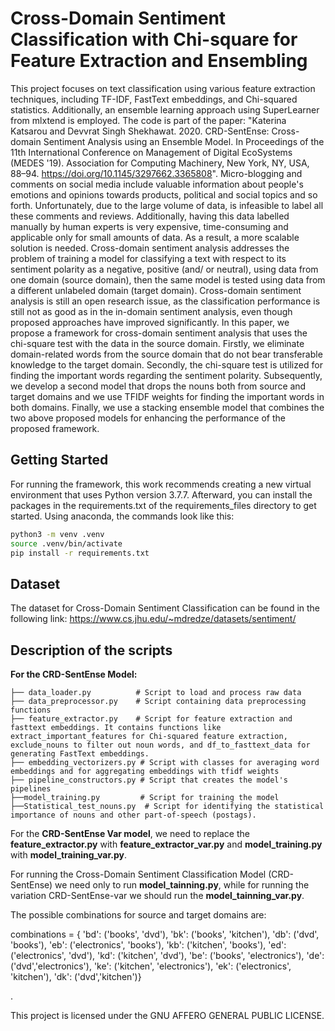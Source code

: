 # Cross-Domain Sentiment Classification with Chi-square for Feature Extraction and Ensembling

This project focuses on text classification using various feature extraction techniques, including TF-IDF, FastText embeddings, and Chi-squared statistics. Additionally, an ensemble learning approach using SuperLearner from mlxtend is employed. The code is part of the paper: "Katerina Katsarou and Devvrat Singh Shekhawat. 2020. CRD-SentEnse: Cross-domain Sentiment Analysis using an Ensemble Model. In Proceedings of the 11th International Conference on Management of Digital EcoSystems (MEDES '19). Association for Computing Machinery, New York, NY, USA, 88–94. https://doi.org/10.1145/3297662.3365808".
Micro-blogging and comments on social media include valuable information about people's emotions and opinions towards products, political and social topics and so forth. Unfortunately, due to the large volume of data, is infeasible to label all these comments and reviews. Additionally, having this data labelled manually by human experts is very expensive, time-consuming and applicable only for small amounts of data. As a result, a more scalable solution is needed. Cross-domain sentiment analysis addresses the problem of training a model for classifying a text with respect to its sentiment polarity as a negative, positive (and/ or neutral), using data from one domain (source domain), then the same model is tested using data from a different unlabeled domain (target domain). Cross-domain sentiment analysis is still an open research issue, as the classification performance is still not as good as in the in-domain sentiment analysis, even though proposed approaches have improved significantly. In this paper, we propose a framework for cross-domain sentiment analysis that uses the chi-square test with the data in the source domain. Firstly, we eliminate domain-related words from the source domain that do not bear transferable knowledge to the target domain. Secondly, the chi-square test is utilized for finding the important words regarding the sentiment polarity. Subsequently, we develop a second model that drops the nouns both from source and target domains and we use TFIDF weights for finding the important words in both domains. Finally, we use a stacking ensemble model that combines the two above proposed models for enhancing the performance of the proposed framework.

## Getting Started
For running the framework, this work recommends creating a new virtual environment that uses Python version 3.7.7.
Afterward, you can install the packages in the requirements.txt of the requirements_files directory to get started. Using anaconda, the commands look like this:

```bash
python3 -m venv .venv
source .venv/bin/activate
pip install -r requirements.txt
```
## **Dataset**
The dataset for Cross-Domain Sentiment Classification can be found in the following link:
https://www.cs.jhu.edu/~mdredze/datasets/sentiment/

## **Description of the scripts**

**For the CRD-SentEnse Model:**

```
├── data_loader.py          # Script to load and process raw data
├── data_preprocessor.py    # Script containing data preprocessing functions
├── feature_extractor.py    # Script for feature extraction and  fasttext embeddings. It contains functions like extract_important_features for Chi-squared feature extraction, exclude_nouns to filter out noun words, and df_to_fasttext_data for generating FastText embeddings.
├── embedding_vectorizers.py # Script with classes for averaging word embeddings and for aggregating embeddings with tfidf weights
├── pipeline_constructors.py # Script that creates the model's pipelines
├──model_training.py         # Script for training the model
├──Statistical_test_nouns.py  # Script for identifying the statistical importance of nouns and other part-of-speech (postags).

```
For the __CRD-SentEnse Var model__, we need to replace the __feature_extractor.py__ with __feature_extractor_var.py__ and __model_training.py__ with  __model_training_var.py__.

For running the Cross-Domain Sentiment Classification Model (CRD-SentEnse) we need only to run  __model_tainning.py__, while for running the variation CRD-SentEnse-var we should run the __model_tainning_var.py__.

The possible combinations for source and target domains are:

 combinations = {
        'bd': ('books', 'dvd'),
        'bk': ('books', 'kitchen'),
        'db': ('dvd', 'books'),
        'eb': ('electronics', 'books'),
        'kb': ('kitchen', 'books'),
        'ed': ('electronics', 'dvd'),
        'kd': ('kitchen', 'dvd'),
        'be': ('books', 'electronics'),
        'de': ('dvd','electronics'),
        'ke': ('kitchen', 'electronics'),
        'ek': ('electronics', 'kitchen'),
        'dk': ('dvd','kitchen')}
        
.


This project is licensed under the GNU AFFERO GENERAL PUBLIC LICENSE.
